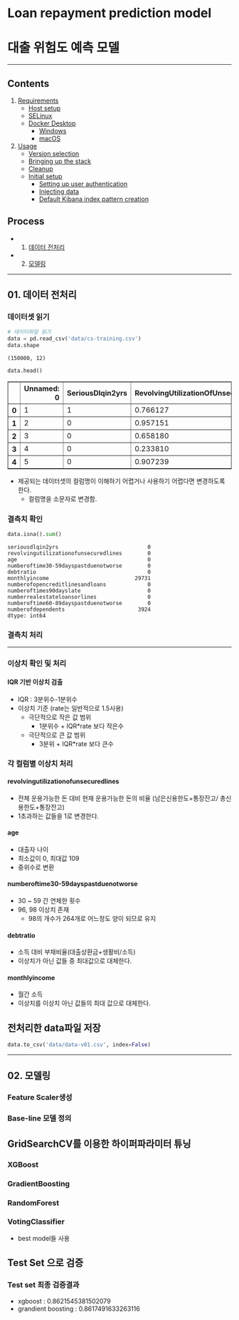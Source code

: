 # Loan repayment prediction model 
# 대출 위험도 예측 모델



---

## Contents

1. [Requirements](#requirements)
   * [Host setup](#host-setup)
   * [SELinux](#selinux)
   * [Docker Desktop](#docker-desktop)
     * [Windows](#windows)
     * [macOS](#macos)
1. [Usage](#usage)
   * [Version selection](#version-selection)
   * [Bringing up the stack](#bringing-up-the-stack)
   * [Cleanup](#cleanup)
   * [Initial setup](#initial-setup)
     * [Setting up user authentication](#setting-up-user-authentication)
     * [Injecting data](#injecting-data)
     * [Default Kibana index pattern creation](#default-kibana-index-pattern-creation)


## Process
* 01. [데이터 전처리](https://github.com/jinokiim/Loan-repayment-prediction-model/blob/main/01_%EB%8D%B0%EC%9D%B4%ED%84%B0%EC%A0%84%EC%B2%98%EB%A6%AC.ipynb)
* 02. [모델링](https://github.com/jinokiim/Loan-repayment-prediction-model/blob/main/02_%EB%AA%A8%EB%8D%B8%EB%A7%81.ipynb)

---
## 01. 데이터 전처리

### 데이터셋 읽기

```python
# 데이터파일 읽기
data = pd.read_csv('data/cs-training.csv')
data.shape
```
    (150000, 12)

```python
data.head()
```




<div>
<style scoped>
    .dataframe tbody tr th:only-of-type {
        vertical-align: middle;
    }

    .dataframe tbody tr th {
        vertical-align: top;
    }

    .dataframe thead th {
        text-align: right;
    }
</style>
<table border="1" class="dataframe">
  <thead>
    <tr style="text-align: right;">
      <th></th>
      <th>Unnamed: 0</th>
      <th>SeriousDlqin2yrs</th>
      <th>RevolvingUtilizationOfUnsecuredLines</th>
      <th>age</th>
      <th>NumberOfTime30-59DaysPastDueNotWorse</th>
      <th>DebtRatio</th>
      <th>MonthlyIncome</th>
      <th>NumberOfOpenCreditLinesAndLoans</th>
      <th>NumberOfTimes90DaysLate</th>
      <th>NumberRealEstateLoansOrLines</th>
      <th>NumberOfTime60-89DaysPastDueNotWorse</th>
      <th>NumberOfDependents</th>
    </tr>
  </thead>
  <tbody>
    <tr>
      <th>0</th>
      <td>1</td>
      <td>1</td>
      <td>0.766127</td>
      <td>45</td>
      <td>2</td>
      <td>0.802982</td>
      <td>9120.0</td>
      <td>13</td>
      <td>0</td>
      <td>6</td>
      <td>0</td>
      <td>2.0</td>
    </tr>
    <tr>
      <th>1</th>
      <td>2</td>
      <td>0</td>
      <td>0.957151</td>
      <td>40</td>
      <td>0</td>
      <td>0.121876</td>
      <td>2600.0</td>
      <td>4</td>
      <td>0</td>
      <td>0</td>
      <td>0</td>
      <td>1.0</td>
    </tr>
    <tr>
      <th>2</th>
      <td>3</td>
      <td>0</td>
      <td>0.658180</td>
      <td>38</td>
      <td>1</td>
      <td>0.085113</td>
      <td>3042.0</td>
      <td>2</td>
      <td>1</td>
      <td>0</td>
      <td>0</td>
      <td>0.0</td>
    </tr>
    <tr>
      <th>3</th>
      <td>4</td>
      <td>0</td>
      <td>0.233810</td>
      <td>30</td>
      <td>0</td>
      <td>0.036050</td>
      <td>3300.0</td>
      <td>5</td>
      <td>0</td>
      <td>0</td>
      <td>0</td>
      <td>0.0</td>
    </tr>
    <tr>
      <th>4</th>
      <td>5</td>
      <td>0</td>
      <td>0.907239</td>
      <td>49</td>
      <td>1</td>
      <td>0.024926</td>
      <td>63588.0</td>
      <td>7</td>
      <td>0</td>
      <td>1</td>
      <td>0</td>
      <td>0.0</td>
    </tr>
  </tbody>
</table>
</div>

- 제공되는 데이터셋의 컬럼명이 이해하기 어렵거나 사용하기 어렵다면 변경하도록 한다.
    - 컬럼명을 소문자로 변경함.



### 결측치 확인 
```python
data.isna().sum()
```




    seriousdlqin2yrs                            0
    revolvingutilizationofunsecuredlines        0
    age                                         0
    numberoftime30-59dayspastduenotworse        0
    debtratio                                   0
    monthlyincome                           29731
    numberofopencreditlinesandloans             0
    numberoftimes90dayslate                     0
    numberrealestateloansorlines                0
    numberoftime60-89dayspastduenotworse        0
    numberofdependents                       3924
    dtype: int64


### 결측치 처리
---
### 이상치 확인 및 처리

#### IQR 기반 이상치 검출
- IQR : 3분위수-1분위수
- 이상치 기준 (rate는 일반적으로 1.5사용)
    - 극단적으로 작은 값 범위
         - 1분위수 + IQR*rate 보다 작은수
    - 극단적으로 큰 값 범위
        - 3분위 + IQR*rate 보다 큰수

### 각 컬럼별 이상치 처리

#### revolvingutilizationofunsecuredlines
- 전체 운용가능한 돈 대비 현재 운용가능한 돈의 비율 (남은신용한도+통장잔고/ 총신용한도+통장잔고)
- 1초과하는 값들을 1로 변경한다.

#### age
- 대출자 나이
- 최소값이 0, 최대값 109
- 중위수로 변환 

#### numberoftime30-59dayspastduenotworse
- 30 ~ 59 간 연체한 횟수
- 96, 98 이상치 존재 
    - 98의 개수가 264개로 어느정도 양이 되므로 유지


#### debtratio 
- 소득 대비 부채비율(대출상환금+생활비/소득)
- 이상치가 아닌 값들 중 최대값으로 대체한다. 

#### monthlyincome
- 월간 소득
- 이상치를 이상치 아닌 값들의 최대 값으로 대체한다.

## 전처리한 data파일 저장

```python
data.to_csv('data/data-v01.csv', index=False)
```
---
## 02. 모델링


### Feature Scaler생성
### Base-line 모델 정의

## GridSearchCV를 이용한 하이퍼파라미터 튜닝
### XGBoost
### GradientBoosting
### RandomForest
### VotingClassifier
- best model들 사용

## Test Set 으로 검증

### Test set 최종 검증결과
- xgboost : 0.8621545381502079
- grandient boosting : 0.8617491633263116
